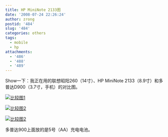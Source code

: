 ```yaml
---
title: HP MiniNote 2133图
date: '2008-07-24 22:26:24'
author: zrong
postid: '484'
slug: '484'
categories: others
tags:
  - mobile
  - hp
attachments:
  - '486'
  - '488'
  - '489'
---
```


Show一下：我正在用的联想昭阳260（14寸）、HP MiniNote
2133（8.9寸）和多普达D900（3.7寸，手机）的对比图。  
<!--more-->  

[![比较图1](/uploads/2008/07/lenovo260_hp2133_dopod900_2s.jpg "比较图1")](/uploads/2008/07/lenovo260_hp2133_dopod900_2.jpg)

[![比较图2](/uploads/2008/07/lenovo260_hp2133_dopod900_3s.jpg "比较图2")](/uploads/2008/07/lenovo260_hp2133_dopod900_3.jpg)

[![比较图2](/uploads/2008/07/lenovo260_hp2133_dopod900_4s.jpg "比较图3")](/uploads/2008/07/lenovo260_hp2133_dopod900_4.jpg)

多普达900上面放的是5号（AA）充电电池。


